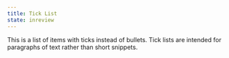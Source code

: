 ```yaml
---
title: Tick List
state: inreview
---
```


This is a list of items with ticks instead of bullets. Tick lists are intended for paragraphs of text rather than short snippets.